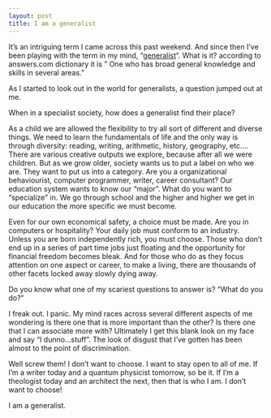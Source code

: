 ```yaml
---
layout: post
title: I am a generalist
---
```

It’s an intriguing term I came across this past weekend. And since then I’ve been playing with the term in my mind, “[generalist](https://web.archive.org/web/20051117045251/http://www.answers.com:80/generalist)“. What is it? according to answers.com dictionary it is ” One who has broad general knowledge and skills in several areas.”

As I started to look out in the world for generalists, a question jumped out at me.

When in a specialist society, how does a generalist find their place?

As a child we are allowed the flexibility to try all sort of different and diverse things. We need to learn the fundamentals of life and the only way is through diversity: reading, writing, arithmetic, history, geography, etc…. There are various creative outputs we explore, because after all we were children. But as we grow older, society wants us to put a label on who we are. They want to put us into a category. Are you a organizational behaviourist, computer programmer, writer, career consultant? Our education system wants to know our “major”. What do you want to “specialize” in. We go through school and the higher and higher we get in our education the more specific we must become.

Even for our own economical safety, a choice must be made. Are you in computers or hospitality? Your daily job must conform to an industry. Unless you are born independently rich, you must choose. Those who don’t end up in a series of part time jobs just floating and the opportunity for financial freedom becomes bleak. And for those who do as they focus attention on one aspect or career, to make a living, there are thousands of other facets locked away slowly dying away.

Do you know what one of my scariest questions to answer is? “What do you do?”

I freak out. I panic. My mind races across several different aspects of me wondering is there one that is more important than the other? Is there one that I can associate more with? Ultimately I get this blank look on my face and say “I dunno…stuff”. The look of disgust that I’ve gotten has been almost to the point of discrimination.

Well screw them! I don’t want to choose. I want to stay open to all of me. If I’m a writer today and a quantum physicist tomorrow, so be it. If I’m a theologist today and an architect the next, then that is who I am. I don’t want to choose!

I am a generalist.
